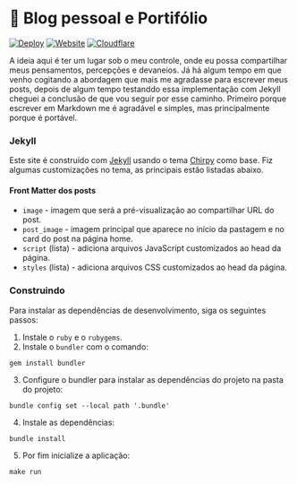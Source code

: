 # 📝 Blog pessoal e Portifólio

[![Deploy](https://github.com/henriquesebastiao/henriquesebastiao.com/actions/workflows/deploy.yml/badge.svg)](https://github.com/henriquesebastiao/henriquesebastiao.com/actions/workflows/deploy.yml)
[![Website](https://img.shields.io/website?url=https%3A%2F%2Fhenriquesebastiao.com%2F)](https://henriquesebastiao.com)
[![Cloudflare](https://img.shields.io/badge/Cloudflare-F38020?style=flat&logo=Cloudflare&logoColor=white)](https://henriquesebastiao.com/)

A ideia aqui é ter um lugar sob o meu controle, onde eu possa compartilhar meus pensamentos, percepções e devaneios.
Já há algum tempo em que venho cogitando a abordagem que mais me agradasse para escrever meus posts,
depois de algum tempo testanddo essa implementação com Jekyll cheguei a conclusão de que vou seguir por esse caminho.
Primeiro porque escrever em Markdown me é agradável e simples, mas principalmente porque é portável.

### Jekyll

Este site é construído com [Jekyll](https://jekyllrb.com/) usando o tema [Chirpy](https://github.com/cotes2020/jekyll-theme-chirpy) como base.
Fiz algumas customizações no tema, as principais estão listadas abaixo.

#### Front Matter dos posts

- `image` - imagem que será a pré-visualização ao compartilhar URL do post.
- `post_image` - imagem principal que aparece no início da pastagem e no card do post na página home.
- `script` (lista) - adiciona arquivos JavaScript customizados ao head da página.
- `styles` (lista) - adiciona arquivos CSS customizados ao head da página.

### Construindo

Para instalar as dependências de desenvolvimento, siga os seguintes passos:

1. Instale o `ruby` e o `rubygems`.
2. Instale o `bundler` com o comando:

```shell
gem install bundler
```

3. Configure o bundler para instalar as dependências do projeto na pasta do projeto:

```shell
bundle config set --local path '.bundle'
```

4. Instale as dependências:

```shell
bundle install
```

5. Por fim inicialize a aplicação:

```shell
make run
```
